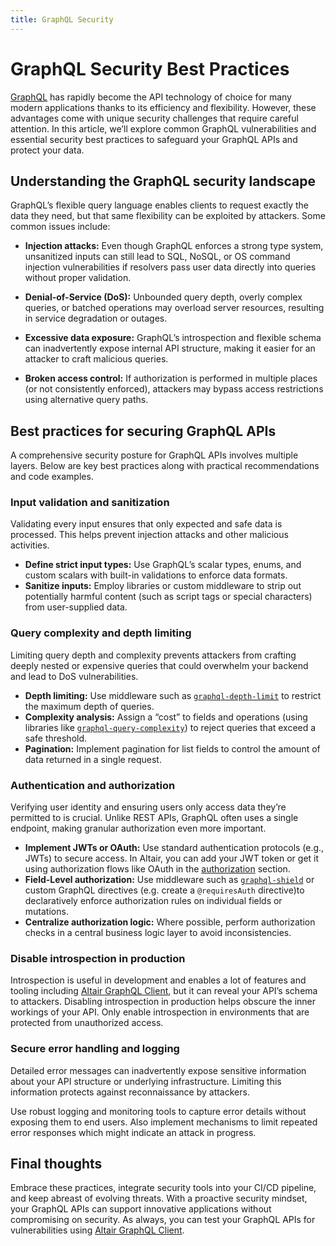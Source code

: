 ```yaml
---
title: GraphQL Security
---
```


# GraphQL Security Best Practices

[GraphQL](/docs/learn/graphql) has rapidly become the API technology of choice for many modern applications thanks to its efficiency and flexibility. However, these advantages come with unique security challenges that require careful attention. In this article, we’ll explore common GraphQL vulnerabilities and essential security best practices to safeguard your GraphQL APIs and protect your data.

## Understanding the GraphQL security landscape

GraphQL’s flexible query language enables clients to request exactly the data they need, but that same flexibility can be exploited by attackers. Some common issues include:

- **Injection attacks:** Even though GraphQL enforces a strong type system, unsanitized inputs can still lead to SQL, NoSQL, or OS command injection vulnerabilities if resolvers pass user data directly into queries without proper validation.

- **Denial-of-Service (DoS):** Unbounded query depth, overly complex queries, or batched operations may overload server resources, resulting in service degradation or outages.

- **Excessive data exposure:** GraphQL’s introspection and flexible schema can inadvertently expose internal API structure, making it easier for an attacker to craft malicious queries.

- **Broken access control:** If authorization is performed in multiple places (or not consistently enforced), attackers may bypass access restrictions using alternative query paths.

## Best practices for securing GraphQL APIs

A comprehensive security posture for GraphQL APIs involves multiple layers. Below are key best practices along with practical recommendations and code examples.

### Input validation and sanitization

Validating every input ensures that only expected and safe data is processed. This helps prevent injection attacks and other malicious activities.

- **Define strict input types:** Use GraphQL’s scalar types, enums, and custom scalars with built-in validations to enforce data formats.
- **Sanitize inputs:** Employ libraries or custom middleware to strip out potentially harmful content (such as script tags or special characters) from user-supplied data.

<!-- TODO: Add code section -->

### Query complexity and depth limiting

Limiting query depth and complexity prevents attackers from crafting deeply nested or expensive queries that could overwhelm your backend and lead to DoS vulnerabilities.

- **Depth limiting:** Use middleware such as [`graphql-depth-limit`](https://www.npmjs.com/package/graphql-depth-limit) to restrict the maximum depth of queries.
- **Complexity analysis:** Assign a “cost” to fields and operations (using libraries like [`graphql-query-complexity`](https://www.npmjs.com/package/graphql-query-complexity)) to reject queries that exceed a safe threshold.
- **Pagination:** Implement pagination for list fields to control the amount of data returned in a single request.

<!-- TODO: cpde sectopm -->

### Authentication and authorization

Verifying user identity and ensuring users only access data they’re permitted to is crucial. Unlike REST APIs, GraphQL often uses a single endpoint, making granular authorization even more important.

- **Implement JWTs or OAuth:** Use standard authentication protocols (e.g., JWTs) to secure access. In Altair, you can add your JWT token or get it using authorization flows like OAuth in the [authorization](/docs/features/auth) section.
- **Field-Level authorization:** Use middleware such as [`graphql-shield`](https://www.npmjs.com/package/graphql-shield) or custom GraphQL directives (e.g. create a `@requiresAuth` directive)to declaratively enforce authorization rules on individual fields or mutations.
- **Centralize authorization logic:** Where possible, perform authorization checks in a central business logic layer to avoid inconsistencies.

### Disable introspection in production

Introspection is useful in development and enables a lot of features and tooling including [Altair GraphQL Client](https://altairgraphql.dev/), but it can reveal your API’s schema to attackers. Disabling introspection in production helps obscure the inner workings of your API. Only enable introspection in environments that are protected from unauthorized access.

### Secure error handling and logging

Detailed error messages can inadvertently expose sensitive information about your API structure or underlying infrastructure. Limiting this information protects against reconnaissance by attackers.

Use robust logging and monitoring tools to capture error details without exposing them to end users. Also implement mechanisms to limit repeated error responses which might indicate an attack in progress.

## Final thoughts

Embrace these practices, integrate security tools into your CI/CD pipeline, and keep abreast of evolving threats. With a proactive security mindset, your GraphQL APIs can support innovative applications without compromising on security. As always, you can test your GraphQL APIs for vulnerabilities using [Altair GraphQL Client](https://altairgraphql.dev/).
